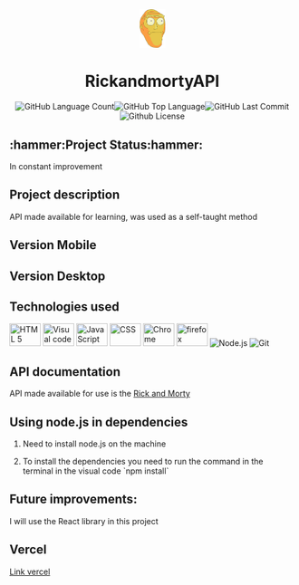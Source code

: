 

<div align="center"><img src="img/iconerosto.png" width="45">
<h1>RickandmortyAPI</h1>
<img alt="GitHub Language Count" src="https://img.shields.io/github/languages/count/Guilbertoliveira/RickandmortyAPI" /><img alt="GitHub Top Language" src="https://img.shields.io/github/languages/top/Guilbertoliveira/RickandmortyAPI" /><img alt="GitHub Last Commit" src="https://img.shields.io/github/last-commit/Guilbertoliveira/RickandmortyAPI" /><img alt="Github License" src="https://img.shields.io/github/license/Guilbertoliveira/RickandmortyAPI" /></div>

<h2>:hammer:Project Status:hammer:</h2>
<p>In constant improvement</p>

<h2>Project description</h2>
<p>API made available for learning, was used as a self-taught method</p>

<h2 >Version Mobile</h2>

<h2>Version Desktop</h2>

<h2>Technologies used</h2>
<div>
    <img src="https://cdn.jsdelivr.net/gh/devicons/devicon/icons/html5/html5-plain-wordmark.svg" height="40" width="55" title="HTML 5" />
    <img src="https://cdn.jsdelivr.net/gh/devicons/devicon/icons/visualstudio/visualstudio-plain.svg" height="40" width="55" title="Visual code"  />
    <img src="https://cdn.jsdelivr.net/gh/devicons/devicon/icons/javascript/javascript-plain.svg" height="40" width="55" title="JavaScript"/>
    <img src="https://cdn.jsdelivr.net/gh/devicons/devicon/icons/css3/css3-plain-wordmark.svg" height="40" width="55" title="CSS" /> 
    <img src="https://cdn.jsdelivr.net/gh/devicons/devicon/icons/chrome/chrome-original-wordmark.svg" height="40" width="55" title="Chrome"  />
    <img src="https://cdn.jsdelivr.net/gh/devicons/devicon/icons/firefox/firefox-original.svg" height="40" width="55" title="firefox" />  
    <img src="https://cdn.jsdelivr.net/gh/devicons/devicon/icons/nodejs/nodejs-plain-wordmark.svg" width="55" title="Node.js" />
    <img src="https://cdn.jsdelivr.net/gh/devicons/devicon/icons/git/git-plain-wordmark.svg" width="45" title="Git"/>
</div>

<h2> API documentation </h2>
<p>API made available for use is the <a href="https://rickandmortyapi.com/documentation">Rick and Morty</a>

<h2>Using node.js in dependencies</h2>
<ol>
<li><p>Need to install node.js on the machine</p></li>
<li><p>To install the dependencies you need to run the command in the terminal in the visual code `npm install`</p></li></ol>

<h2>Future improvements:</h2>
<p>I will use the React library in this project</p>

<h2>Vercel</h2>
<a href="https://rickandmorty-lemon.vercel.app/">Link vercel<a/>
